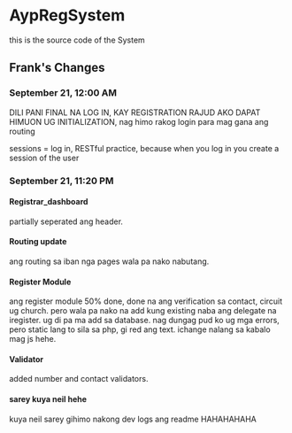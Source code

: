 # AypRegSystem

this is the source code of the System

## Frank's Changes

### September 21, 12:00 AM

DILI PANI FINAL NA LOG IN, KAY REGISTRATION RAJUD AKO DAPAT HIMUON UG INITIALIZATION, nag himo rakog login para mag gana ang routing

sessions = log in, RESTful practice, because when you log in you create a session of the user

### September 21, 11:20 PM

#### Registrar_dashboard

partially seperated ang header.

#### Routing update

ang routing sa iban nga pages wala pa nako nabutang.

#### Register Module

ang register module 50% done, done na ang verification sa contact, circuit ug church. pero wala pa nako na add kung existing naba ang delegate na iregister. ug di pa ma add sa database. nag dungag pud ko ug mga errors, pero static lang to sila sa php, gi red ang text. ichange nalang sa kabalo mag js hehe.

#### Validator

added number and contact validators.

#### sarey kuya neil hehe

kuya neil sarey gihimo nakong dev logs ang readme HAHAHAHAHA
